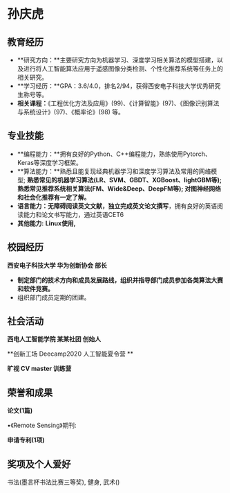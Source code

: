 # 孙庆虎

## 教育经历

- **研究方向：**主要研究方向为机器学习、深度学习相关算法的模型搭建，以及进行将人工智能算法应用于遥感图像分类检测、个性化推荐系统等任务上的相关研究。 
- **学习经历：**GPA：3.6/4.0，排名2/94，获得西安电子科技大学优秀研究生称号等。
- **相关课程：**《工程优化方法及应用》(99)、《计算智能》(97)、《图像识别算法与系统设计》(97)、《概率论》(98) 等。

## 专业技能

- **编程能力：**拥有良好的Python、C++编程能力，熟练使用Pytorch、Keras等深度学习框架。 
- **算法能力：**熟悉且能复现经典机器学习和深度学习算法及常用的网络模型; **熟悉常见的机器学习算法(LR、SVM、GBDT、XGBoost、lightGBM等); 熟悉常见推荐系统相关算法(FM、Wide&Deep、DeepFM等); 对图神经网络和社会化推荐有一定了解。** 
- **语言能力：无障碍阅读英文文献，独立完成英文论文撰写**，拥有良好的英语阅读能力和论文书写能力，通过英语CET6 
- **其他能力:** **Linux使用,** 

##  校园经历

**西安电子科技大学 华为创新协会 部长**

- **制定部门的技术方向和成员发展路线，组织并指导部门成员参加各类算法大赛和软件竞赛。**
- 组织部门成员定期的团建。 



## 社会活动

**西电人工智能学院  某某社团  创始人**

**创新工场 Deecamp2020 人工智能夏令营 **  

**旷视 CV master 训练营** 

## 荣誉和成果

**论文(1篇)**

 •《Remote Sensing》期刊:

**申请专利(1项)**



## 奖项及个人爱好

书法(墨言杯书法比赛三等奖), 健身, 武术()

